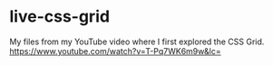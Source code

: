# live-css-grid

My files from my YouTube video where I first explored the CSS Grid.
https://www.youtube.com/watch?v=T-Pq7WK6m9w&lc=
